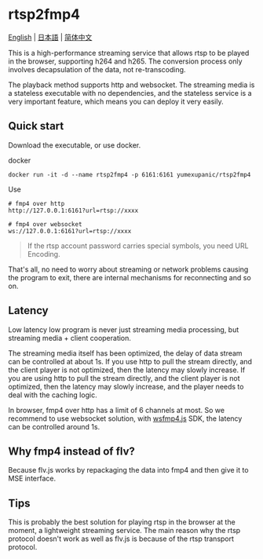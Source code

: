 # rtsp2fmp4

[English](https://github.com/yumexupanic/rtsp2fmp4) | [日本語](https://github.com/yumexupanic/rtsp2fmp4/blob/main/README_jp.md) | [简体中文](https://github.com/yumexupanic/rtsp2fmp4/blob/main/README_zh.md)

This is a high-performance streaming service that allows rtsp to be played in the browser, supporting h264 and h265. The conversion process only involves decapsulation of the data, not re-transcoding.

The playback method supports http and websocket. The streaming media is a stateless executable with no dependencies, and the stateless service is a very important feature, which means you can deploy it very easily.

## Quick start

Download the executable, or use docker.

docker
```shell
docker run -it -d --name rtsp2fmp4 -p 6161:6161 yumexupanic/rtsp2fmp4
```

Use
```shell
# fmp4 over http 
http://127.0.0.1:6161?url=rtsp://xxxx

# fmp4 over websocket
ws://127.0.0.1:6161?url=rtsp://xxxx
```

> If the rtsp account password carries special symbols, you need URL Encoding.

That's all, no need to worry about streaming or network problems causing the program to exit, there are internal mechanisms for reconnecting and so on.

## Latency

Low latency low program is never just streaming media processing, but streaming media + client cooperation.

The streaming media itself has been optimized, the delay of data stream can be controlled at about 1s. If you use http to pull the stream directly, and the client player is not optimized, then the latency may slowly increase.
If you are using http to pull the stream directly, and the client player is not optimized, then the latency may slowly increase, and the player needs to deal with the caching logic.

In browser, fmp4 over http has a limit of 6 channels at most. So we recommend to use websocket solution, with  [wsfmp4.js](https://github.com/yumexupanic/wsfmp4.js) SDK, the latency can be controlled around 1s.

## Why fmp4 instead of flv?

Because flv.js works by repackaging the data into fmp4 and then give it to MSE interface.

## Tips

This is probably the best solution for playing rtsp in the browser at the moment, a lightweight streaming service.
The main reason why the rtsp protocol doesn't work as well as flv.js is because of the rtsp transport protocol.
